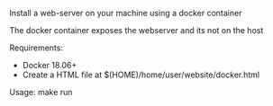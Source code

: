 Install a web-server on your machine using a docker container

The docker container exposes the webserver and its not on the host

Requirements:
- Docker 18.06+
- Create a HTML file at $(HOME)/home/user/website/docker.html

Usage:
make run
